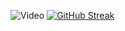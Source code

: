 
![Video](https://github.com/Kexicake/kexicake/assets/44206352/5cda2e42-dafa-40b8-ad7c-bd5d53dbb612)
[![GitHub Streak](https://streak-stats.demolab.com?user=kexicake&theme=transparent&hide_border=true&locale=ru&card_width=1000)](https://git.io/streak-stats)
